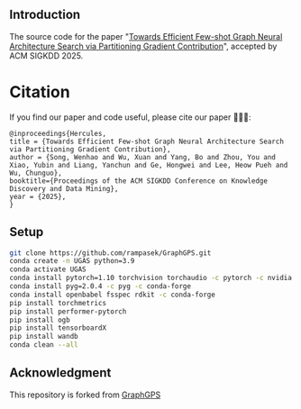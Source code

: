 ## Introduction
The source code for the paper "[Towards Efficient Few-shot Graph Neural Architecture Search via Partitioning Gradient Contribution](https://arxiv.org/pdf/2506.01231)", accepted by ACM SIGKDD 2025.


# Citation
If you find our paper and code useful, please cite our paper  🚀🚀🚀:
```
@inproceedings{Hercules,
title = {Towards Efficient Few-shot Graph Neural Architecture Search via Partitioning Gradient Contribution},
author = {Song, Wenhao and Wu, Xuan and Yang, Bo and Zhou, You and Xiao, Yubin and Liang, Yanchun and Ge, Hongwei and Lee, Heow Pueh and  Wu, Chunguo},
booktitle={Proceedings of the ACM SIGKDD Conference on Knowledge Discovery and Data Mining},
year = {2025},
}
```

## Setup
```bash
git clone https://github.com/rampasek/GraphGPS.git
conda create -n UGAS python=3.9
conda activate UGAS
conda install pytorch=1.10 torchvision torchaudio -c pytorch -c nvidia
conda install pyg=2.0.4 -c pyg -c conda-forge
conda install openbabel fsspec rdkit -c conda-forge
pip install torchmetrics
pip install performer-pytorch
pip install ogb
pip install tensorboardX
pip install wandb
conda clean --all
```

## Acknowledgment
This repository is forked from [GraphGPS](https://github.com/rampasek/GraphGPS)
